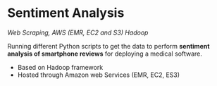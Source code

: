# Sentiment Analysis
_Web Scraping, AWS (EMR, EC2 and S3) Hadoop_

Running different Python scripts to get the data to perform **sentiment analysis of smartphone reviews** for deploying a medical software. 
- Based on Hadoop framework 
- Hosted through Amazon web Services (EMR, EC2, ES3)

 
